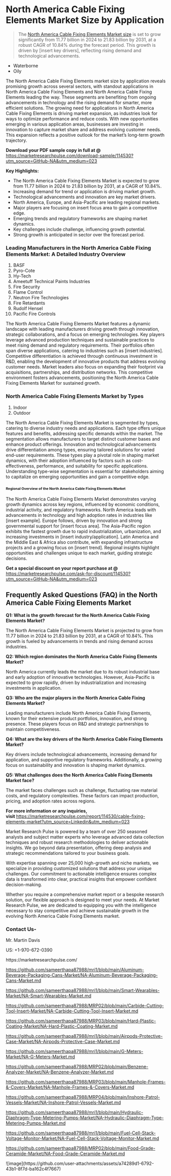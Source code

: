 <h1>North America Cable Fixing Elements Market&nbsp;Size by Application</h1><blockquote><p>The <a href="https://marketresearchpulse.com/download-sample/114530?utm_source=GitHub-NA&amp;utm_medium=023">North America Cable Fixing Elements Market size</a> is set to grow significantly from 11.77 billion in 2024 to 21.83 billion by 2031, at a robust CAGR of 10.84% during the forecast period. This growth is driven by [insert key drivers], reflecting rising demand and technological advancements.</p></blockquote><ul><li>Waterborne<li> Oily</li></ul><p>The North America Cable Fixing Elements market size by application reveals promising growth across several sectors, with standout applications in North America Cable Fixing Elements and North America Cable Fixing Elements leading the way. These segments are benefiting from ongoing advancements in technology and the rising demand for smarter, more efficient solutions. The growing need for applications in North America Cable Fixing Elements is driving market expansion, as industries look for ways to optimize performance and reduce costs. With new opportunities emerging in various application areas, businesses are investing in innovation to capture market share and address evolving customer needs. This expansion reflects a positive outlook for the market’s long-term growth trajectory.</p><p><strong>Download your PDF sample copy in full at @ </strong><a href="https://marketresearchpulse.com/download-sample/114530?utm_source=GitHub-NA&amp;utm_medium=023">https://marketresearchpulse.com/download-sample/114530?utm_source=GitHub-NA&amp;utm_medium=023</a></p><p><strong>Key Highlights: </strong></p><ul><li>The North America Cable Fixing Elements Market is expected to grow from 11.77 billion in 2024 to 21.83 billion by 2031, at a CAGR of 10.84%.</li><li>Increasing demand for trend or application is driving market growth.</li><li>Technological advancements and innovation are key market drivers.</li><li>North America, Europe, and Asia-Pacific are leading regional markets.</li><li>Major players are focusing on insert focus area to gain a competitive edge.</li><li>Emerging trends and regulatory frameworks are shaping market dynamics.</li><li>Key challenges include challenge, influencing growth potential.</li><li>Strong growth is anticipated in sector over the forecast period.</li></ul><h3>Leading Manufacturers in the North America Cable Fixing Elements Market: A Detailed Industry Overview</h3><ol><li>BASF</li><li>Pyro-Cote</li><li>Hy-Tech</li><li>Ameetuff Technical Paints Industries</li><li>Fire Security</li><li>Flame Control</li><li>Neutron Fire Technologies</li><li>Fire Retardants</li><li>Rudolf Hensel</li><li>Pacific Fire Controls</li></ol><div class="flex max-w-full flex-col flex-grow"><div class="min-h-8 text-message flex w-full flex-col items-end gap-2 whitespace-normal break-words [.text-message+&amp;]:mt-5" dir="auto" data-message-author-role="assistant" data-message-id="fd8432e4-4910-450d-b182-61b7bfb0a01f" data-message-model-slug="gpt-4o"><div class="flex w-full flex-col gap-1 empty:hidden first:pt-[3px]"><div class="markdown prose w-full break-words dark:prose-invert light"><p>The North America Cable Fixing Elements Market features a dynamic landscape with leading manufacturers driving growth through innovation, strategic collaborations, and a focus on emerging technologies. Key players leverage advanced production techniques and sustainable practices to meet rising demand and regulatory requirements. Their portfolios often span diverse applications, catering to industries such as [insert industries]. Competitive differentiation is achieved through continuous investment in R&amp;D, enabling the development of innovative products that address evolving customer needs. Market leaders also focus on expanding their footprint via acquisitions, partnerships, and distribution networks. This competitive environment fosters advancements, positioning the North America Cable Fixing Elements Market for sustained growth.</p></div></div></div></div><h3>North America Cable Fixing Elements Market by Types</h3><ol><li>Indoor<li> Outdoor</li></ol><div class="flex max-w-full flex-col flex-grow"><div class="min-h-8 text-message flex w-full flex-col items-end gap-2 whitespace-normal break-words [.text-message+&amp;]:mt-5" dir="auto" data-message-author-role="assistant" data-message-id="084470be-0bb7-4664-bddf-5156b4f41249" data-message-model-slug="gpt-4o-mini"><div class="flex w-full flex-col gap-1 empty:hidden first:pt-[3px]"><div class="markdown prose w-full break-words dark:prose-invert light"><p>The North America Cable Fixing Elements Market is segmented by types, catering to diverse industry needs and applications. Each type offers unique features and benefits, addressing specific demands within the market. The segmentation allows manufacturers to target distinct customer bases and enhance product offerings. Innovation and technological advancements drive differentiation among types, ensuring tailored solutions for varied end-user requirements. These types play a pivotal role in shaping market dynamics, with their adoption influenced by factors such as cost-effectiveness, performance, and suitability for specific applications. Understanding type-wise segmentation is essential for stakeholders aiming to capitalize on emerging opportunities and gain a competitive edge.</p></div></div></div></div><h3><span style="font-size: 11px;">Regional Overview of the North America Cable Fixing Elements Market</span></h3><div class="flex max-w-full flex-col flex-grow"><div class="min-h-8 text-message flex w-full flex-col items-end gap-2 whitespace-normal break-words [.text-message+&amp;]:mt-5" dir="auto" data-message-author-role="assistant" data-message-id="e9038762-ce64-4e30-91c9-9bd413514231" data-message-model-slug="gpt-4o-mini"><div class="flex w-full flex-col gap-1 empty:hidden first:pt-[3px]"><div class="markdown prose w-full break-words dark:prose-invert light"><p>The North America Cable Fixing Elements Market demonstrates varying growth dynamics across key regions, influenced by economic conditions, industrial activity, and regulatory frameworks. North America leads with advancements in technology and high adoption rates in industries like [insert example]. Europe follows, driven by innovation and strong governmental support for [insert focus area]. The Asia-Pacific region exhibits the fastest growth due to rapid industrialization, urbanization, and increasing investments in [insert industry/application]. Latin America and the Middle East &amp; Africa also contribute, with expanding infrastructure projects and a growing focus on [insert trend]. Regional insights highlight opportunities and challenges unique to each market, guiding strategic decisions.</p></div></div></div></div><p><strong>Get a special discount on your report purchase at @ </strong><a href="https://marketresearchpulse.com/ask-for-discount/114530?utm_source=GitHub-NA&amp;utm_medium=023">https://marketresearchpulse.com/ask-for-discount/114530?utm_source=GitHub-NA&amp;utm_medium=023</a></p><h2>Frequently Asked Questions (FAQ) in the North America Cable Fixing Elements Market</h2><p><strong>Q1: What is the growth forecast for the North America Cable Fixing Elements Market?</strong></p><p>The North America Cable Fixing Elements Market is projected to grow from 11.77 billion in 2024 to 21.83 billion by 2031, at a CAGR of 10.84%. This growth is fueled by advancements in trends and rising demand across industries.</p><p><strong>Q2: Which region dominates the North America Cable Fixing Elements Market?</strong></p><p>North America currently leads the market due to its robust industrial base and early adoption of innovative technologies. However, Asia-Pacific is expected to grow rapidly, driven by industrialization and increasing investments in application.</p><p><strong>Q3: Who are the major players in the North America Cable Fixing Elements Market?</strong></p><p>Leading manufacturers include North America Cable Fixing Elements, known for their extensive product portfolios, innovation, and strong presence. These players focus on R&amp;D and strategic partnerships to maintain competitiveness.</p><p><strong>Q4: What are the key drivers of the North America Cable Fixing Elements Market?</strong></p><p>Key drivers include technological advancements, increasing demand for application, and supportive regulatory frameworks. Additionally, a growing focus on sustainability and innovation is shaping market dynamics.</p><p><strong>Q5: What challenges does the North America Cable Fixing Elements Market face?</strong></p><p>The market faces challenges such as challenge, fluctuating raw material costs, and regulatory complexities. These factors can impact production, pricing, and adoption rates across regions.</p><p><strong>For more information or any inquiries, visit&nbsp;</strong><a href="https://marketresearchpulse.com/report/114530/cable-fixing-elements-market?utm_source=Linkedin&utm_medium=023">https://marketresearchpulse.com/report/114530/cable-fixing-elements-market?utm_source=Linkedin&utm_medium=023</a></p><p>Market Research Pulse is powered by a team of over 250 seasoned analysts and subject matter experts who leverage advanced data collection techniques and robust research methodologies to deliver actionable insights. We go beyond data presentation, offering deep analysis and strategic recommendations tailored to your business goals.</p><p>With expertise spanning over 25,000 high-growth and niche markets, we specialize in providing customized solutions that address your unique challenges. Our commitment to actionable intelligence ensures complex data is transformed into clear, practical insights that empower confident decision-making.</p><p>Whether you require a comprehensive market report or a bespoke research solution, our flexible approach is designed to meet your needs. At Market Research Pulse, we are dedicated to equipping you with the intelligence necessary to stay competitive and achieve sustainable growth in the evolving North America Cable Fixing Elements market.</p><h3><strong>Contact Us-</strong></h3><p>Mr. Martin Davis</p><p>US: +1-970-672-0390</p><p>https://marketresearchpulse.com/</p><p><a href="https://github.com/sameerthapa87988/mri1/blob/main/Aluminum-Beverage-Packaging-Cans-Market/NA-Aluminum-Beverage-Packaging-Cans-Market.md">https://github.com/sameerthapa87988/mri1/blob/main/Aluminum-Beverage-Packaging-Cans-Market/NA-Aluminum-Beverage-Packaging-Cans-Market.md</a></p><p><a href="https://github.com/sameerthapa87988/mri1/blob/main/Smart-Wearables-Market/NA-Smart-Wearables-Market.md">https://github.com/sameerthapa87988/mri1/blob/main/Smart-Wearables-Market/NA-Smart-Wearables-Market.md</a></p><p><a href="https://github.com/sameerthapa87988/MRP02/blob/main/Carbide-Cutting-Tool-Insert-Market/NA-Carbide-Cutting-Tool-Insert-Market.md">https://github.com/sameerthapa87988/MRP02/blob/main/Carbide-Cutting-Tool-Insert-Market/NA-Carbide-Cutting-Tool-Insert-Market.md</a></p><p><a href="https://github.com/sameerthapa87988/MRP03/blob/main/Hard-Plastic-Coating-Market/NA-Hard-Plastic-Coating-Market.md">https://github.com/sameerthapa87988/MRP03/blob/main/Hard-Plastic-Coating-Market/NA-Hard-Plastic-Coating-Market.md</a></p><p><a href="https://github.com/sameerthapa87988/mri1/blob/main/Airpods-Protective-Case-Market/NA-Airpods-Protective-Case-Market.md">https://github.com/sameerthapa87988/mri1/blob/main/Airpods-Protective-Case-Market/NA-Airpods-Protective-Case-Market.md</a></p><p><a href="https://github.com/sameerthapa87988/mri1/blob/main/G-Meters-Market/NA-G-Meters-Market.md">https://github.com/sameerthapa87988/mri1/blob/main/G-Meters-Market/NA-G-Meters-Market.md</a></p><p><a href="https://github.com/sameerthapa87988/MRP02/blob/main/Benzene-Analyzer-Market/NA-Benzene-Analyzer-Market.md">https://github.com/sameerthapa87988/MRP02/blob/main/Benzene-Analyzer-Market/NA-Benzene-Analyzer-Market.md</a></p><p><a href="https://github.com/sameerthapa87988/MRP03/blob/main/Manhole-Frames-&-Covers-Market/NA-Manhole-Frames-&-Covers-Market.md">https://github.com/sameerthapa87988/MRP03/blob/main/Manhole-Frames-&-Covers-Market/NA-Manhole-Frames-&-Covers-Market.md</a></p><p><a href="https://github.com/sameerthapa87988/MRP04/blob/main/Inshore-Patrol-Vessels-Market/NA-Inshore-Patrol-Vessels-Market.md">https://github.com/sameerthapa87988/MRP04/blob/main/Inshore-Patrol-Vessels-Market/NA-Inshore-Patrol-Vessels-Market.md</a></p><p><a href="https://github.com/sameerthapa87988/mri1/blob/main/Hydraulic-Diaphragm-Type-Metering-Pumps-Market/NA-Hydraulic-Diaphragm-Type-Metering-Pumps-Market.md">https://github.com/sameerthapa87988/mri1/blob/main/Hydraulic-Diaphragm-Type-Metering-Pumps-Market/NA-Hydraulic-Diaphragm-Type-Metering-Pumps-Market.md</a></p><p><a href="https://github.com/sameerthapa87988/mri1/blob/main/Fuel-Cell-Stack-Voltage-Monitor-Market/NA-Fuel-Cell-Stack-Voltage-Monitor-Market.md">https://github.com/sameerthapa87988/mri1/blob/main/Fuel-Cell-Stack-Voltage-Monitor-Market/NA-Fuel-Cell-Stack-Voltage-Monitor-Market.md</a></p><p><a href="https://github.com/sameerthapa87988/MRP02/blob/main/Food-Grade-Ceramide-Market/NA-Food-Grade-Ceramide-Market.md">https://github.com/sameerthapa87988/MRP02/blob/main/Food-Grade-Ceramide-Market/NA-Food-Grade-Ceramide-Market.md</a></p>
![image](https://github.com/user-attachments/assets/a74289d1-6792-43b1-8f7d-ba162c4f7667)
